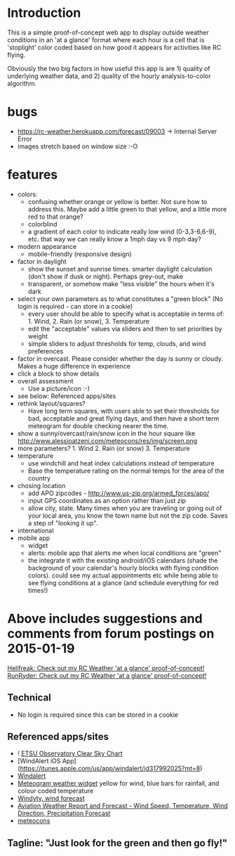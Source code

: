 # Introduction
This is a simple proof-of-concept web app to display outside weather conditions in an 'at a glance' format where each
hour is a cell that is 'stoplight' color coded based on how good it appears for activities like RC flying.

Obviously the two big factors in how useful this app is are 1) quality of underlying weather data, and 2) quality of
the hourly analysis-to-color algorithm.


# bugs
- https://rc-weather.herokuapp.com/forecast/09003 -> Internal Server Error
- images stretch based on window size :-O


# features
- colors:
    - confusing whether orange or yellow is better. Not sure how to address this. Maybe add a little green to that yellow,
      and a little more red to that orange?
    - colorblind
    - a gradient of each color to indicate really low wind (0-3,3-6,6-9), etc. that way we can really know a 1mph day vs 9 mph day?
- modern appearance
    - mobile-friendly (responsive design)
- factor in daylight
    - show the sunset and sunrise times. smarter daylight calculation (don't show if dusk or night). Perhaps grey-out, make
    - transparent, or somehow make "less visible" the hours when it's dark
- select your own parameters as to what constitutes a "green block" (No login is required - can store in a cookie)
    - every user should be able to specify what is acceptable in terms of: 1. Wind, 2. Rain (or snow), 3. Temperature
    - edit the "acceptable" values via sliders and then to set priorities by weight
    - simple sliders to adjust thresholds for temp, clouds, and wind preferences
- factor in overcast. Please consider whether the day is sunny or cloudy. Makes a huge difference in experience
- click a block to show details
- overall assessment
    - Use a picture/icon :-)
- see below: Referenced apps/sites
- rethink layout/squares?
    - Have long term squares, with users able to set their thresholds for bad, acceptable and great flying days, and then
      have a short term meteogram for double checking nearer the time.
- show a sunny/overcast/rain/snow icon in the hour square like http://www.alessioatzeni.com/meteocons/res/img/screen.png
- more parameters? 1. Wind 2. Rain (or snow) 3. Temperature
- temperature
    - use windchill and heat index calculations instead of temperature
    - Base the temperature rating on the normal temps for the area of the country
- chosing location
    - add APO zipcodes - http://www.us-zip.org/armed_forces/apo/
    - input GPS coordinates as an option rather than just zip
    - allow city, state. Many times when you are traveling or going out of your local area, you know the town name but
      not the zip code. Saves a step of "looking it up".
- international
- mobile app
    - widget
    - alerts: mobile app that alerts me when local conditions are "green"
    - the integrate it with the existing android/iOS calendars (shade the background of your calendar's hourly blocks
      with flying condition colors). could see my actual appointments etc while being able to see flying conditions at
      a glance (and schedule everything for red times!)


# Above includes suggestions and comments from forum postings on 2015-01-19
[Helifreak: Check out my RC Weather 'at a glance' proof-of-concept!](http://helifreak.com/showthread.php?p=6307025#post6307025)
[RunRyder: Check out my RC Weather 'at a glance' proof-of-concept!](http://rc.runryder.com/helicopter/t781886p1/?p=6427847#RR)


## Technical
- No login is required since this can be stored in a cookie


## Referenced apps/sites
- ! [ETSU Observatory Clear Sky Chart](http://cleardarksky.com/c/ETSUObTNkey.html?1)
- [WindAlert iOS App] (https://itunes.apple.com/us/app/windalert/id317992025?mt=8)
- [Windalert](http://www.windalert.com/)
- [Meteogram weather widget](https://play.google.com/store/apps/details?id=be.inet.rainwidget)
   yellow for wind, blue bars for rainfall, and colour coded temperature
- [Windyty, wind forecast](https://www.windyty.com/spot/location/42.374/-72.518/name/Amherst?surface,wind,now,42.374,-72.264,11)
- [Aviation Weather Report and Forecast - Wind Speed, Temperature, Wind Direction, Precipitation Forecast](http://www.usairnet.com/cgi-bin/launch/code.cgi?state=TX&sta=KTKI)
- [meteocons](http://www.alessioatzeni.com/meteocons/res/img/screen.png)


## Tagline: "Just look for the green and then go fly!"
